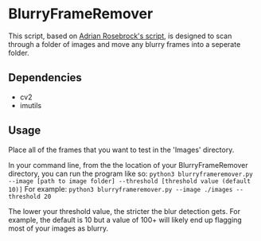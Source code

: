 # BlurryFrameRemover
This script, based on [Adrian Rosebrock's script](https://www.pyimagesearch.com/2015/09/07/blur-detection-with-opencv/), is designed to scan through a folder of images and move any blurry frames into a seperate folder.

## Dependencies

- cv2
- imutils

## Usage

Place all of the frames that you want to test in the 'Images' directory.

In your command line, from the the location of your BlurryFrameRemover directory, you can run the program like so:
`python3 blurryframeremover.py --image [path to image folder] --threshold [threshold value (default 10)]`
For example:
`python3 blurryframeremover.py --image ./images --threshold 20`

The lower your threshold value, the stricter the blur detection gets. For example, the default is 10 but a value of 100+ will likely end up flagging most of your images as blurry.
